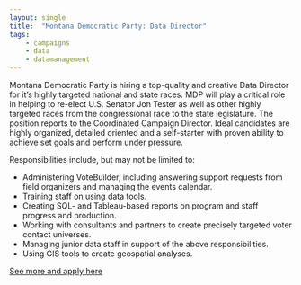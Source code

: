 ```yaml
---
layout: single
title:  "Montana Democratic Party: Data Director"
tags: 
    - campaigns
    - data
    - datamanagement
---
```

Montana Democratic Party is hiring a top-quality and creative Data Director for it’s highly targeted national and state races. MDP will play a critical role in helping to re-elect U.S. Senator
Jon Tester as well as other highly targeted races from the congressional race to the state legislature. The position reports to the Coordinated Campaign Director.
Ideal candidates are highly organized, detailed oriented and a self-starter with proven ability to achieve set goals and perform under pressure.

Responsibilities include, but may not be limited to:
* Administering VoteBuilder, including answering support requests from field organizers and
managing the events calendar.
* Training staff on using data tools.
* Creating SQL- and Tableau-based reports on program and staff progress and production.
* Working with consultants and partners to create precisely targeted voter contact universes.
* Managing junior data staff in support of the above responsibilities.
* Using GIS tools to create geospatial analyses.

[See more and apply here](https://drive.google.com/file/d/0B9_aAEjlRGgQQXZKdk03M3E2MGhOR1BjZkFGRUlYZFFMaDgw/view?usp=sharing)
